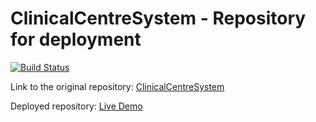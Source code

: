 # ClinicalCentreSystem - Repository for deployment

[![Build Status](https://travis-ci.org/NikolaBrodic/ClinicalCentreSystem-DeploymentRepo.svg?branch=master)](https://travis-ci.org/NikolaBrodic/ClinicalCentreSystem-DeploymentRepo)

Link to the original repository: [ClinicalCentreSystem](https://github.com/NikolaBrodic/ClinicalCentreSystem)

Deployed repository: [Live Demo](https://clinical-centre-system.herokuapp.com/)
